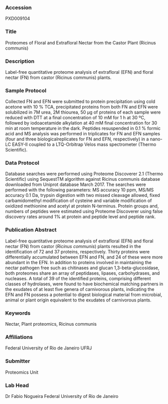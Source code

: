 ### Accession
PXD009104

### Title
Proteomes of Floral and Extrafloral Nectar from the Castor Plant (Ricinus communis)

### Description
Label-free quantitative proteome analysis of extrafloral (EFN) and floral nectar (FN) from castor (Ricinus communis) plants.

### Sample Protocol
Collected FN and EFN were submitted to protein precipitation using cold acetone with 10 % TCA, precipitated proteins from both FN and EFN were solubilized in 7M urea, 2M thiourea, 50 µg of proteins of each sample were reduced with DTT at a final concentration of 10 mM for 1 h at 30 ºC, followed by iodoacetamide alkylation at 40 mM final concentration for 30 min at room temperature in the dark. Peptides resuspended in 0.1 % formic acid and MS analysis was performed in triplicates for FN and EFN samples (four and three biologicalreplicates for FN and EFN, respectively) in a nano-LC EASY-II coupled to a LTQ-Orbitrap Velos mass spectrometer (Thermo Scientific).

### Data Protocol
Database searches were performed using Proteome Discoverer 2.1 (Thermo Scientific) using SequestTM algorithm against Ricinus communis database downloaded from Uniprot database March 2017. The searches were performed with the following parameters: MS accuracy 10 ppm, MS/MS accuracy 0.1 Da, trypsin digestion with two missed cleavage allowed, fixed carbamidomethyl modification of cysteine and variable modification of oxidized methionine and acetyl at protein N-terminus. Protein groups and, numbers of peptides were estimated using Proteome Discoverer using false discovery rates around 1% at protein and peptide level and peptide rank.

### Publication Abstract
Label-free quantitative proteome analysis of extrafloral (EFN) and floral nectar (FN) from castor (<i>Ricinus communis</i>) plants resulted in the identification of 72 and 37 proteins, respectively. Thirty proteins were differentially accumulated between EFN and FN, and 24 of these were more abundant in the EFN. In addition to proteins involved in maintaining the nectar pathogen free such as chitinases and glucan 1,3-beta-glucosidase, both proteomes share an array of peptidases, lipases, carbohydrases, and nucleases. A total of 39 of the identified proteins, comprising different classes of hydrolases, were found to have biochemical matching partners in the exudates of at least five genera of carnivorous plants, indicating the EFN and FN possess a potential to digest biological material from microbial, animal or plant origin equivalent to the exudates of carnivorous plants.

### Keywords
Nectar, Plant proteomics, Ricinus communis

### Affiliations
Federal University of Rio de Janeiro
UFRJ

### Submitter
Proteomics Unit

### Lab Head
Dr Fabio Nogueira
Federal University of Rio de Janeiro


